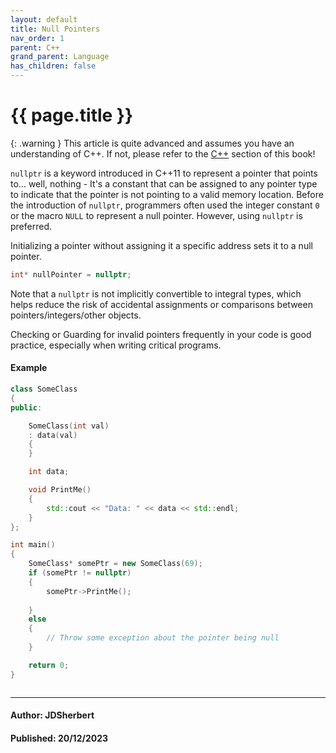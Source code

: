 ```yaml
---
layout: default
title: Null Pointers
nav_order: 1
parent: C++
grand_parent: Language
has_children: false
---
```


{{ page.title }}
======================

{: .warning } This article is quite advanced and assumes you have an understanding of C++.
If not, please refer to the [C++](/docs/Language/C++/C++.html) section of this book!

`nullptr` is a keyword introduced in C++11 to represent a pointer that points to... well, nothing - It's a constant that can be assigned to any pointer type to indicate that the pointer is not pointing to a valid memory location. Before the introduction of `nullptr`, programmers often used the integer constant `0` or the macro `NULL` to represent a null pointer. However, using `nullptr` is preferred.

Initializing a pointer without assigning it a specific address sets it to a null pointer.

```cpp
int* nullPointer = nullptr;
```

Note that a `nullptr` is not implicitly convertible to integral types, which helps reduce the risk of accidental assignments or comparisons between pointers/integers/other objects.

Checking or Guarding for invalid pointers frequently in your code is good practice, especially when writing critical programs.

#### Example

```cpp
class SomeClass 
{
public:

    SomeClass(int val) 
    : data(val) 
    {
    }

    int data;

    void PrintMe() 
    {
        std::cout << "Data: " << data << std::endl;
    }
};

int main() 
{
    SomeClass* somePtr = new SomeClass(69);
    if (somePtr != nullptr) 
    {
        somePtr->PrintMe();
        
    }
    else
    {
        // Throw some exception about the pointer being null
    }

    return 0;
}



```

---

#### Author: JDSherbert
#### Published: 20/12/2023